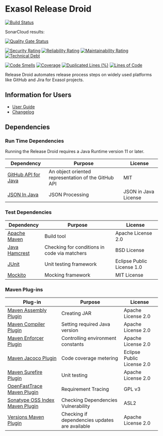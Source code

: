 # Exasol Release Droid

[![Build Status](https://travis-ci.com/exasol/release-droid.svg?branch=master)](https://travis-ci.org/exasol/release-droid)

SonarCloud results:

[![Quality Gate Status](https://sonarcloud.io/api/project_badges/measure?project=com.exasol%3Arelease-droid&metric=alert_status)](https://sonarcloud.io/dashboard?id=com.exasol%3Arelease-droid)

[![Security Rating](https://sonarcloud.io/api/project_badges/measure?project=com.exasol%3Arelease-droid&metric=security_rating)](https://sonarcloud.io/dashboard?id=com.exasol%3Arelease-droid)
[![Reliability Rating](https://sonarcloud.io/api/project_badges/measure?project=com.exasol%3Arelease-droid&metric=reliability_rating)](https://sonarcloud.io/dashboard?id=com.exasol%3Arelease-droid)
[![Maintainability Rating](https://sonarcloud.io/api/project_badges/measure?project=com.exasol%3Arelease-droid&metric=sqale_rating)](https://sonarcloud.io/dashboard?id=com.exasol%3Arelease-droid)
[![Technical Debt](https://sonarcloud.io/api/project_badges/measure?project=com.exasol%3Arelease-droid&metric=sqale_index)](https://sonarcloud.io/dashboard?id=com.exasol%3Arelease-droid)

[![Code Smells](https://sonarcloud.io/api/project_badges/measure?project=com.exasol%3Arelease-droid&metric=code_smells)](https://sonarcloud.io/dashboard?id=com.exasol%3Arelease-droid)
[![Coverage](https://sonarcloud.io/api/project_badges/measure?project=com.exasol%3Arelease-droid&metric=coverage)](https://sonarcloud.io/dashboard?id=com.exasol%3Arelease-droid)
[![Duplicated Lines (%)](https://sonarcloud.io/api/project_badges/measure?project=com.exasol%3Arelease-droid&metric=duplicated_lines_density)](https://sonarcloud.io/dashboard?id=com.exasol%3Arelease-droid)
[![Lines of Code](https://sonarcloud.io/api/project_badges/measure?project=com.exasol%3Arelease-droid&metric=ncloc)](https://sonarcloud.io/dashboard?id=com.exasol%3Arelease-droid)

Release Droid automates release process steps on widely used platforms like GitHub and Jira for Exasol projects.

## Information for Users

* [User Guide](doc/user_guide/user_guide.md)
* [Changelog](doc/changes/changelog.md)

## Dependencies

### Run Time Dependencies

Running the Release Droid requires a Java Runtime version 11 or later.

| Dependency                                                         | Purpose                                             | License                    |
|--------------------------------------------------------------------|-----------------------------------------------------|----------------------------|
| [GitHub API for Java][github-api-for-java]                         | An object oriented representation of the GitHub API | MIT                        |
| [JSON In Java][json-in-java]                                       | JSON Processing                                     | JSON in Java License       |


### Test Dependencies

| Dependency                                                         | Purpose                                            | License                    |
|--------------------------------------------------------------------|----------------------------------------------------|----------------------------|
| [Apache Maven][apache-maven]                                       | Build tool                                         | Apache License 2.0         |
| [Java Hamcrest][java-hamcrest]                                     | Checking for conditions in code via matchers       | BSD License                |
| [JUnit][junit]                                                     | Unit testing framework                             | Eclipse Public License 1.0 |
| [Mockito][mockito]                                                 | Mocking framework                                  | MIT License                |

### Maven Plug-ins

| Plug-in                                                            | Purpose                                            | License                     |
|--------------------------------------------------------------------|----------------------------------------------------|-----------------------------|
| [Maven Assembly Plugin][maven-assembly-plugin]                     | Creating JAR                                       | Apache License 2.0          |
| [Maven Compiler Plugin][maven-compiler-plugin]                     | Setting required Java version                      | Apache License 2.0          |
| [Maven Enforcer Plugin][maven-enforcer-plugin]                     | Controlling environment constants                  | Apache License 2.0          |
| [Maven Jacoco Plugin][maven-jacoco-plugin]                         | Code coverage metering                             | Eclipse Public License 2.0  |
| [Maven Surefire Plugin][maven-surefire-plugin]                     | Unit testing                                       | Apache License 2.0          |
| [OpenFastTrace Maven Plugin][open-fast-trace-maven-plugin]         | Requirement Tracing                                | GPL v3                      |
| [Sonatype OSS Index Maven Plugin][sonatype-oss-index-maven-plugin] | Checking Dependencies Vulnerability                | ASL2                        |
| [Versions Maven Plugin][versions-maven-plugin]                     | Checking if dependencies updates are available     | Apache License 2.0          |

[apache-maven]: https://maven.apache.org/
[github-api-for-java]: https://github-api.kohsuke.org/
[java-hamcrest]: http://hamcrest.org/JavaHamcrest/
[json-in-java]: https://github.com/stleary/JSON-java
[junit]: https://junit.org/junit5
[mockito]: http://site.mockito.org/

[maven-assembly-plugin]: https://maven.apache.org/plugins/maven-assembly-plugin/
[maven-compiler-plugin]: https://maven.apache.org/plugins/maven-compiler-plugin/
[maven-enforcer-plugin]: http://maven.apache.org/enforcer/maven-enforcer-plugin/
[maven-jacoco-plugin]: https://www.eclemma.org/jacoco/trunk/doc/maven.html
[maven-surefire-plugin]: https://maven.apache.org/surefire/maven-surefire-plugin/
[open-fast-trace-maven-plugin]: https://github.com/itsallcode/openfasttrace-maven-plugin
[sonatype-oss-index-maven-plugin]: https://sonatype.github.io/ossindex-maven/maven-plugin/
[versions-maven-plugin]: https://www.mojohaus.org/versions-maven-plugin/
